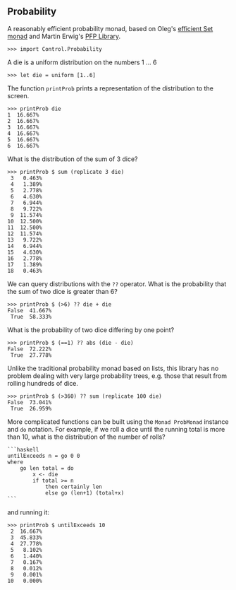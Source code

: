 ## Probability

 A reasonably efficient probability monad, based on Oleg's [efficient Set monad](http://www.haskell.org/pipermail/haskell-cafe/2013-April/107607.html) and Martin Erwig's [PFP Library](http://web.engr.oregonstate.edu/~erwig/pfp/).

    >>> import Control.Probability

A die is a uniform distribution on the numbers 1 ... 6

    >>> let die = uniform [1..6]

The function `printProb` prints a representation of the distribution to the screen.

    >>> printProb die
    1  16.667%
    2  16.667%
    3  16.667%
    4  16.667%
    5  16.667%
    6  16.667%

What is the distribution of the sum of 3 dice?

    >>> printProb $ sum (replicate 3 die)
     3   0.463%
     4   1.389%
     5   2.778%
     6   4.630%
     7   6.944%
     8   9.722%
     9  11.574%
    10  12.500%
    11  12.500%
    12  11.574%
    13   9.722%
    14   6.944%
    15   4.630%
    16   2.778%
    17   1.389%
    18   0.463%

We can query distributions with the `??` operator. What is the probability that the sum of two dice is greater than 6?

    >>> printProb $ (>6) ?? die + die
    False  41.667%
     True  58.333%

What is the probability of two dice differing by one point?

    >>> printProb $ (==1) ?? abs (die - die)
    False  72.222%
     True  27.778%

Unlike the traditional probability monad based on lists, this library has no problem dealing with very large probability trees, e.g. those that result from rolling hundreds of dice.

    >>> printProb $ (>360) ?? sum (replicate 100 die)
    False  73.041%
     True  26.959%

More complicated functions can be built using the `Monad ProbMonad` instance and `do` notation. For example, if we roll a dice until the running total is more than 10, what is the distribution of the number of rolls?

    ```haskell
    untilExceeds n = go 0 0
    where
        go len total = do
            x <- die
            if total >= n
                then certainly len
                else go (len+1) (total+x)
    ```

and running it:

    >>> printProb $ untilExceeds 10
     2  16.667%
     3  45.833%
     4  27.778%
     5   8.102%
     6   1.440%
     7   0.167%
     8   0.012%
     9   0.001%
    10   0.000%


